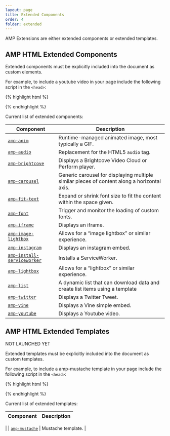 ```yaml
---
layout: page
title: Extended Components
order: 4
folder: extended
---
```



AMP Extensions are either extended components or extended templates.


## AMP HTML Extended Components

Extended components must be explicitly included into the document as custom elements.

For example, to include a youtube video in your page
include the following script in the `<head>`:

{% highlight html %}
<script async custom-element="amp-youtube" src="https://cdn.ampproject.org/v0/amp-youtube-0.1.js"></script>
{% endhighlight %}

Current list of extended components:

| Component                                     | Description                                                                                 |
| --------------------------------------------- | ------------------------------------------------------------------------------------------- |
| [`amp-anim`](extended/amp-anim.html)                     | Runtime-managed animated image, most typically a GIF.                                       |
| [`amp-audio`](extended/amp-audio.html)                      | Replacement for the HTML5 `audio` tag.                                                      |
| [`amp-brightcove`](extended/amp-brightcove.html)             | Displays a Brightcove Video Cloud or Perform player. |
| [`amp-carousel`](extended/amp-carousel.html)                | Generic carousel for displaying multiple similar pieces of content along a horizontal axis. |
| [`amp-fit-text`](extended/amp-fit-text.html)                | Expand or shrink font size to fit the content within the space given.                       |
| [`amp-font`](extended/amp-font.html)                | Trigger and monitor the loading of custom fonts.                       |
| [`amp-iframe`](extended/amp-iframe.html)                 | Displays an iframe.                                                                         |
| [`amp-image-lightbox`](extended/amp-image-lightbox.html) | Allows for a “image lightbox” or similar experience.                                        |
| [`amp-instagram`](extended/amp-instagram.html)           | Displays an instagram embed.                                                                |
| [`amp-install-serviceworker`](extended/amp-install-serviceworker.html)               | Installs a ServiceWorker.
| [`amp-lightbox`](extended/amp-lightbox.html)             | Allows for a “lightbox” or similar experience.                                              |
| [`amp-list`](extended/amp-list.html)             | A dynamic list that can download data and create list items using a template |
| [`amp-twitter`](extended/amp-twitter.html)               | Displays a Twitter Tweet.                                                                   |
| [`amp-vine`](extended/amp-vine.html)               | Displays a Vine simple embed.                                                                   |
| [`amp-youtube`](extended/amp-youtube.html)               | Displays a Youtube video.                                                                   |


## AMP HTML Extended Templates

NOT LAUNCHED YET

Extended templates must be explicitly included into the document as custom templates.

For example, to include a amp-mustache template in your page
include the following script in the `<head>`:

{% highlight html %}
<script async custom-template="amp-mustache" src="https://cdn.ampproject.org/v0/amp-mustache-0.1.js"></script>
{% endhighlight %}

Current list of extended templates:

| Component                                     | Description                                                                                 |
| --------------------------------------------- | -------------------------------------------------------------------------------------------
|
| [`amp-mustache`](extended/amp-mustache.html) | Mustache template.                                       |
